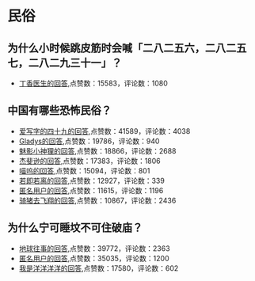 #  民俗 
## 为什么小时候跳皮筋时会喊「二八二五六，二八二五七，二八二九三十一」？
- [丁香医生的回答](https://www.zhihu.com/question/27719069/answer/704714861),点赞数：15583，评论数：1080
## 中国有哪些恐怖民俗？
- [爱写字的四十九的回答](https://www.zhihu.com/question/26222059/answer/47902339),点赞数：41589，评论数：4038
- [Gladys的回答](https://www.zhihu.com/question/26222059/answer/56061237),点赞数：19786，评论数：940
- [魅影小神狸的回答](https://www.zhihu.com/question/26222059/answer/1546625279),点赞数：18866，评论数：2688
- [杰斐逊的回答](https://www.zhihu.com/question/26222059/answer/526284607),点赞数：17383，评论数：1806
- [喵呜的回答](https://www.zhihu.com/question/26222059/answer/32454570),点赞数：15094，评论数：801
- [若即若离的回答](https://www.zhihu.com/question/26222059/answer/1471029047),点赞数：12927，评论数：339
- [匿名用户的回答](https://www.zhihu.com/question/26222059/answer/32395525),点赞数：11615，评论数：1196
- [骑猪去飞翔的回答](https://www.zhihu.com/question/26222059/answer/144259468),点赞数：10867，评论数：2436
## 为什么宁可睡坟不可住破庙？
- [地球往事的回答](https://www.zhihu.com/question/265705947/answer/1959950249),点赞数：39772，评论数：2363
- [匿名用户的回答](https://www.zhihu.com/question/265705947/answer/1957068702),点赞数：35035，评论数：1200
- [我是洋洋洋洋的回答](https://www.zhihu.com/question/265705947/answer/1955759656),点赞数：17580，评论数：602
